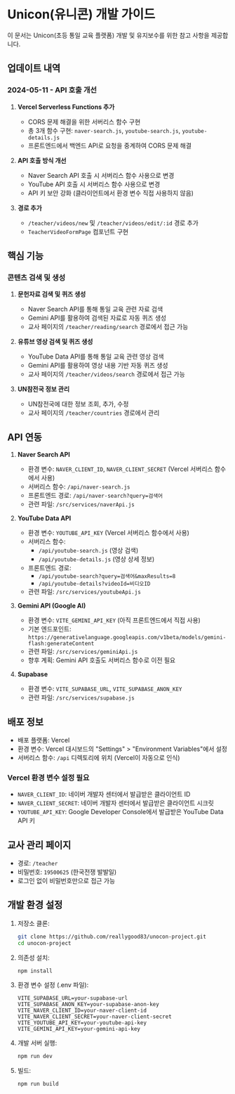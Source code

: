 # Unicon(유니콘) 개발 가이드

이 문서는 Unicon(초등 통일 교육 플랫폼) 개발 및 유지보수를 위한 참고 사항을 제공합니다.

## 업데이트 내역

### 2024-05-11 - API 호출 개선

1. **Vercel Serverless Functions 추가**
   - CORS 문제 해결을 위한 서버리스 함수 구현
   - 총 3개 함수 구현: `naver-search.js`, `youtube-search.js`, `youtube-details.js`
   - 프론트엔드에서 백엔드 API로 요청을 중계하여 CORS 문제 해결

2. **API 호출 방식 개선**
   - Naver Search API 호출 시 서버리스 함수 사용으로 변경
   - YouTube API 호출 시 서버리스 함수 사용으로 변경
   - API 키 보안 강화 (클라이언트에서 환경 변수 직접 사용하지 않음)

3. **경로 추가**
   - `/teacher/videos/new` 및 `/teacher/videos/edit/:id` 경로 추가
   - `TeacherVideoFormPage` 컴포넌트 구현

## 핵심 기능

### 콘텐츠 검색 및 생성

1. **문헌자료 검색 및 퀴즈 생성**
   - Naver Search API를 통해 통일 교육 관련 자료 검색
   - Gemini API를 활용하여 검색된 자료로 자동 퀴즈 생성
   - 교사 페이지의 `/teacher/reading/search` 경로에서 접근 가능

2. **유튜브 영상 검색 및 퀴즈 생성**
   - YouTube Data API를 통해 통일 교육 관련 영상 검색
   - Gemini API를 활용하여 영상 내용 기반 자동 퀴즈 생성
   - 교사 페이지의 `/teacher/videos/search` 경로에서 접근 가능

3. **UN참전국 정보 관리**
   - UN참전국에 대한 정보 조회, 추가, 수정
   - 교사 페이지의 `/teacher/countries` 경로에서 관리

## API 연동

1. **Naver Search API**
   - 환경 변수: `NAVER_CLIENT_ID`, `NAVER_CLIENT_SECRET` (Vercel 서버리스 함수에서 사용)
   - 서버리스 함수: `/api/naver-search.js`
   - 프론트엔드 경로: `/api/naver-search?query=검색어`
   - 관련 파일: `/src/services/naverApi.js`

2. **YouTube Data API**
   - 환경 변수: `YOUTUBE_API_KEY` (Vercel 서버리스 함수에서 사용)
   - 서버리스 함수:
     - `/api/youtube-search.js` (영상 검색)
     - `/api/youtube-details.js` (영상 상세 정보)
   - 프론트엔드 경로:
     - `/api/youtube-search?query=검색어&maxResults=8`
     - `/api/youtube-details?videoId=비디오ID`
   - 관련 파일: `/src/services/youtubeApi.js`

3. **Gemini API (Google AI)**
   - 환경 변수: `VITE_GEMINI_API_KEY` (아직 프론트엔드에서 직접 사용)
   - 기본 엔드포인트: `https://generativelanguage.googleapis.com/v1beta/models/gemini-flash:generateContent`
   - 관련 파일: `/src/services/geminiApi.js`
   - 향후 계획: Gemini API 호출도 서버리스 함수로 이전 필요

4. **Supabase**
   - 환경 변수: `VITE_SUPABASE_URL`, `VITE_SUPABASE_ANON_KEY`
   - 관련 파일: `/src/services/supabase.js`

## 배포 정보

- 배포 플랫폼: Vercel
- 환경 변수: Vercel 대시보드의 "Settings" > "Environment Variables"에서 설정
- 서버리스 함수: `/api` 디렉토리에 위치 (Vercel이 자동으로 인식)

### Vercel 환경 변수 설정 필요
- `NAVER_CLIENT_ID`: 네이버 개발자 센터에서 발급받은 클라이언트 ID
- `NAVER_CLIENT_SECRET`: 네이버 개발자 센터에서 발급받은 클라이언트 시크릿
- `YOUTUBE_API_KEY`: Google Developer Console에서 발급받은 YouTube Data API 키

## 교사 관리 페이지

- 경로: `/teacher`
- 비밀번호: `19500625` (한국전쟁 발발일)
- 로그인 없이 비밀번호만으로 접근 가능

## 개발 환경 설정

1. 저장소 클론:
   ```bash
   git clone https://github.com/reallygood83/unocon-project.git
   cd unocon-project
   ```

2. 의존성 설치:
   ```bash
   npm install
   ```

3. 환경 변수 설정 (.env 파일):
   ```
   VITE_SUPABASE_URL=your-supabase-url
   VITE_SUPABASE_ANON_KEY=your-supabase-anon-key
   VITE_NAVER_CLIENT_ID=your-naver-client-id
   VITE_NAVER_CLIENT_SECRET=your-naver-client-secret
   VITE_YOUTUBE_API_KEY=your-youtube-api-key
   VITE_GEMINI_API_KEY=your-gemini-api-key
   ```

4. 개발 서버 실행:
   ```bash
   npm run dev
   ```

5. 빌드:
   ```bash
   npm run build
   ```